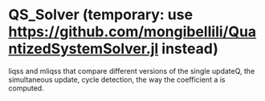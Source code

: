# QS_Solver (temporary: use https://github.com/mongibellili/QuantizedSystemSolver.jl instead)
liqss and mliqss that compare different versions of the single updateQ, the simultaneous update, cycle detection, the way the coefficient a is computed.

